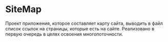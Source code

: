 # SiteMap
Проект приложения, которое составляет карту сайта, выводить в файл список ссылок на страницы, которые есть на сайте.
Реализовано в первую очередь в целях освоения многопоточности.
